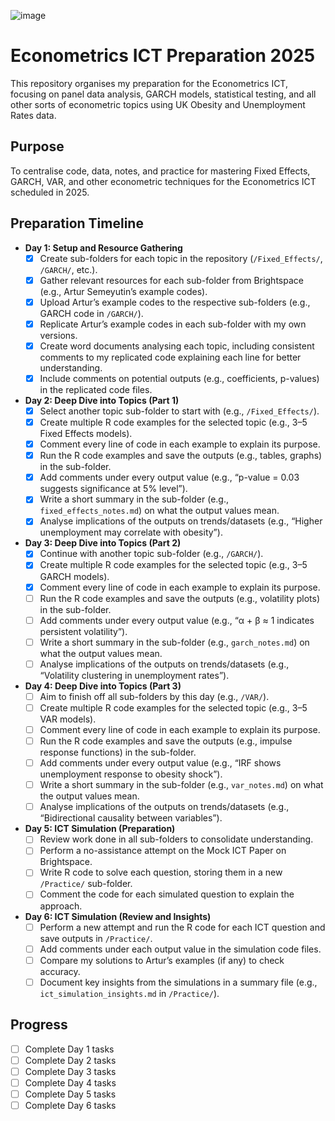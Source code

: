![image](https://i.ibb.co/tPFYKy4R/images.jpg)

# Econometrics ICT Preparation 2025


This repository organises my preparation for the Econometrics ICT, focusing on panel data analysis, GARCH models, statistical testing, and all other sorts of econometric topics using UK Obesity and Unemployment Rates data.

## Purpose
To centralise code, data, notes, and practice for mastering Fixed Effects, GARCH, VAR, and other econometric techniques for the Econometrics ICT scheduled in 2025.

## Preparation Timeline

- **Day 1: Setup and Resource Gathering**
  - [x] Create sub-folders for each topic in the repository (`/Fixed_Effects/`, `/GARCH/`, etc.).
  - [x] Gather relevant resources for each sub-folder from Brightspace (e.g., Artur Semeyutin’s example codes).
  - [x] Upload Artur’s example codes to the respective sub-folders (e.g., GARCH code in `/GARCH/`).
  - [x] Replicate Artur’s example codes in each sub-folder with my own versions.
  - [x] Create word documents analysing each topic, including consistent comments to my replicated code explaining each line for better understanding.
  - [x] Include comments on potential outputs (e.g., coefficients, p-values) in the replicated code files.

- **Day 2: Deep Dive into Topics (Part 1)**
  - [x] Select another topic sub-folder to start with (e.g., `/Fixed_Effects/`).
  - [x] Create multiple R code examples for the selected topic (e.g., 3–5 Fixed Effects models).
  - [x] Comment every line of code in each example to explain its purpose.
  - [x] Run the R code examples and save the outputs (e.g., tables, graphs) in the sub-folder.
  - [x] Add comments under every output value (e.g., “p-value = 0.03 suggests significance at 5% level”).
  - [x] Write a short summary in the sub-folder (e.g., `fixed_effects_notes.md`) on what the output values mean.
  - [x] Analyse implications of the outputs on trends/datasets (e.g., “Higher unemployment may correlate with obesity”).

- **Day 3: Deep Dive into Topics (Part 2)**
  - [x] Continue with another topic sub-folder (e.g., `/GARCH/`).
  - [x] Create multiple R code examples for the selected topic (e.g., 3–5 GARCH models).
  - [x] Comment every line of code in each example to explain its purpose.
  - [ ] Run the R code examples and save the outputs (e.g., volatility plots) in the sub-folder.
  - [ ] Add comments under every output value (e.g., “α + β ≈ 1 indicates persistent volatility”).
  - [ ] Write a short summary in the sub-folder (e.g., `garch_notes.md`) on what the output values mean.
  - [ ] Analyse implications of the outputs on trends/datasets (e.g., “Volatility clustering in unemployment rates”).

- **Day 4: Deep Dive into Topics (Part 3)**
  - [ ] Aim to finish off all sub-folders by this day (e.g., `/VAR/`).
  - [ ] Create multiple R code examples for the selected topic (e.g., 3–5 VAR models).
  - [ ] Comment every line of code in each example to explain its purpose.
  - [ ] Run the R code examples and save the outputs (e.g., impulse response functions) in the sub-folder.
  - [ ] Add comments under every output value (e.g., “IRF shows unemployment response to obesity shock”).
  - [ ] Write a short summary in the sub-folder (e.g., `var_notes.md`) on what the output values mean.
  - [ ] Analyse implications of the outputs on trends/datasets (e.g., “Bidirectional causality between variables”).

- **Day 5: ICT Simulation (Preparation)**
  - [ ] Review work done in all sub-folders to consolidate understanding.
  - [ ] Perform a no-assistance attempt on the Mock ICT Paper on Brightspace.
  - [ ] Write R code to solve each question, storing them in a new `/Practice/` sub-folder.
  - [ ] Comment the code for each simulated question to explain the approach.

- **Day 6: ICT Simulation (Review and Insights)**
  - [ ] Perform a new attempt and run the R code for each ICT question and save outputs in `/Practice/`.
  - [ ] Add comments under each output value in the simulation code files.
  - [ ] Compare my solutions to Artur’s examples (if any) to check accuracy.
  - [ ] Document key insights from the simulations in a summary file (e.g., `ict_simulation_insights.md` in `/Practice/`).

## Progress
- [ ] Complete Day 1 tasks
- [ ] Complete Day 2 tasks
- [ ] Complete Day 3 tasks
- [ ] Complete Day 4 tasks
- [ ] Complete Day 5 tasks
- [ ] Complete Day 6 tasks
